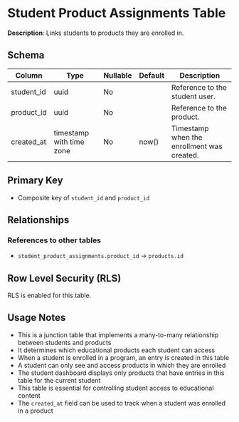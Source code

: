 # Student Product Assignments Table

**Description**: Links students to products they are enrolled in.

## Schema

| Column | Type | Nullable | Default | Description |
|--------|------|----------|---------|-------------|
| student_id | uuid | No | | Reference to the student user. |
| product_id | uuid | No | | Reference to the product. |
| created_at | timestamp with time zone | No | now() | Timestamp when the enrollment was created. |

## Primary Key

- Composite key of `student_id` and `product_id`

## Relationships

### References to other tables

- `student_product_assignments.product_id` → `products.id`

## Row Level Security (RLS)

RLS is enabled for this table.

## Usage Notes

- This is a junction table that implements a many-to-many relationship between students and products
- It determines which educational products each student can access
- When a student is enrolled in a program, an entry is created in this table
- A student can only see and access products in which they are enrolled
- The student dashboard displays only products that have entries in this table for the current student
- This table is essential for controlling student access to educational content
- The `created_at` field can be used to track when a student was enrolled in a product 